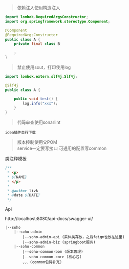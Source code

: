 > 依赖注入使用构造注入 <br>

```java
import lombok.RequiredArgsConstructor;
import org.springframework.stereotype.Component;

@Component
@RequiredArgsConstructor
public class A {
    private final class B

    ;
}
```

> 禁止使用sout，打印使用log <br>

```java
import lombok.extern.slf4j.Slf4j;

@Slf4j
public class A {

    public void test() {
        log.info("xxx");
    }
}
```

> 代码审查使用sonarlint <br>

```text
idea插件自行下载
```

> 版本控制使用父POM <br>
> service一定要写接口
> 可通用的配置写common


类注释模板

```java
/**
 * <p>
 * ${NAME}
 * </p>
 *
 * @author livk
 * @date ${DATE}
 */
```

Api

http://localhost:8080/api-docs/swagger-ui/

```text
|--soho
    |--soho-admin
        |--soho-admin-api (实体类存放，之后feign也放在这里)
        |--soho-admin-biz (springboot服务)
    |--soho-common
        |--soho-common-bom (版本管理)
        |--soho-common-core (核心包)
        、、、(common包待补充)
```
